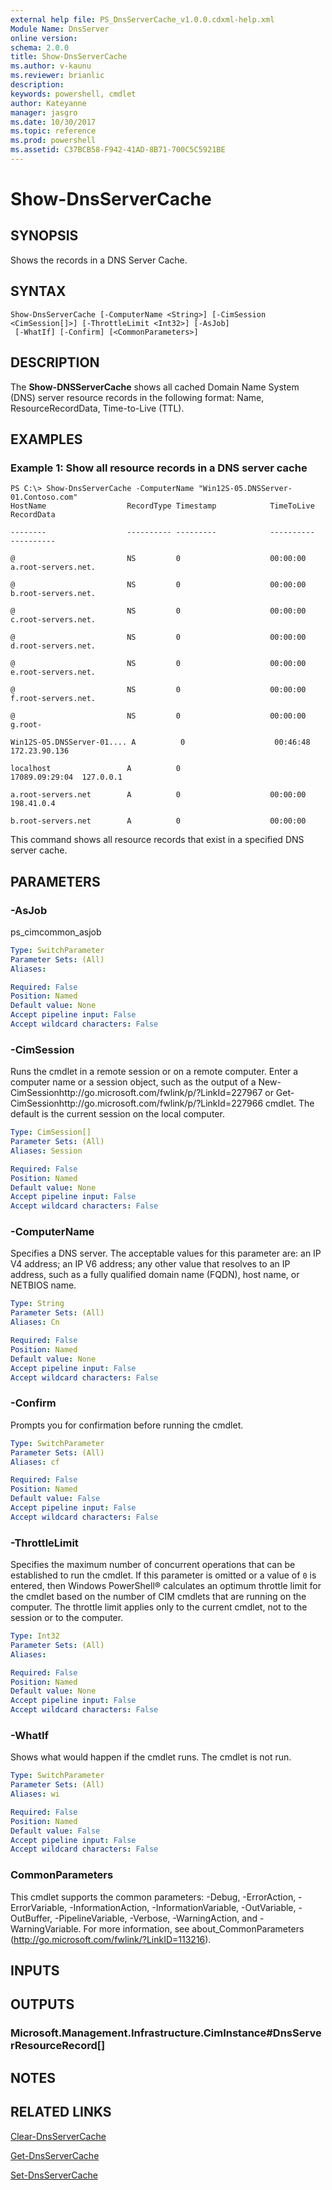 ```yaml
---
external help file: PS_DnsServerCache_v1.0.0.cdxml-help.xml
Module Name: DnsServer
online version: 
schema: 2.0.0
title: Show-DnsServerCache
ms.author: v-kaunu
ms.reviewer: brianlic
description: 
keywords: powershell, cmdlet
author: Kateyanne
manager: jasgro
ms.date: 10/30/2017
ms.topic: reference
ms.prod: powershell
ms.assetid: C37BCB58-F942-41AD-8B71-700C5C5921BE
---
```


# Show-DnsServerCache

## SYNOPSIS
Shows the records in a DNS Server Cache.

## SYNTAX

```
Show-DnsServerCache [-ComputerName <String>] [-CimSession <CimSession[]>] [-ThrottleLimit <Int32>] [-AsJob]
 [-WhatIf] [-Confirm] [<CommonParameters>]
```

## DESCRIPTION
The **Show-DNSServerCache** shows all cached Domain Name System (DNS) server resource records in the following format: Name, ResourceRecordData, Time-to-Live (TTL).

## EXAMPLES

### Example 1: Show all resource records in a DNS server cache
```
PS C:\> Show-DnsServerCache -ComputerName "Win12S-05.DNSServer-01.Contoso.com"
HostName                  RecordType Timestamp            TimeToLive      RecordData

--------                  ---------- ---------            ----------      ----------

@                         NS         0                    00:00:00        a.root-servers.net.

@                         NS         0                    00:00:00        b.root-servers.net.

@                         NS         0                    00:00:00        c.root-servers.net.

@                         NS         0                    00:00:00        d.root-servers.net.

@                         NS         0                    00:00:00        e.root-servers.net.

@                         NS         0                    00:00:00        f.root-servers.net.

@                         NS         0                    00:00:00        g.root- 

Win12S-05.DNSServer-01.... A          0                    00:46:48        172.23.90.136

localhost                 A          0                    17089.09:29:04  127.0.0.1

a.root-servers.net        A          0                    00:00:00        198.41.0.4

b.root-servers.net        A          0                    00:00:00
```

This command shows all resource records that exist in a specified DNS server cache.

## PARAMETERS

### -AsJob
ps_cimcommon_asjob

```yaml
Type: SwitchParameter
Parameter Sets: (All)
Aliases: 

Required: False
Position: Named
Default value: None
Accept pipeline input: False
Accept wildcard characters: False
```

### -CimSession
Runs the cmdlet in a remote session or on a remote computer.
Enter a computer name or a session object, such as the output of a New-CimSessionhttp://go.microsoft.com/fwlink/p/?LinkId=227967 or Get-CimSessionhttp://go.microsoft.com/fwlink/p/?LinkId=227966 cmdlet.
The default is the current session on the local computer.

```yaml
Type: CimSession[]
Parameter Sets: (All)
Aliases: Session

Required: False
Position: Named
Default value: None
Accept pipeline input: False
Accept wildcard characters: False
```

### -ComputerName
Specifies a DNS server.
The acceptable values for this parameter are: an IP V4 address; an IP V6 address; any other value that resolves to an IP address, such as a fully qualified domain name (FQDN), host name, or NETBIOS name.

```yaml
Type: String
Parameter Sets: (All)
Aliases: Cn

Required: False
Position: Named
Default value: None
Accept pipeline input: False
Accept wildcard characters: False
```

### -Confirm
Prompts you for confirmation before running the cmdlet.

```yaml
Type: SwitchParameter
Parameter Sets: (All)
Aliases: cf

Required: False
Position: Named
Default value: False
Accept pipeline input: False
Accept wildcard characters: False
```

### -ThrottleLimit
Specifies the maximum number of concurrent operations that can be established to run the cmdlet.
If this parameter is omitted or a value of `0` is entered, then Windows PowerShell® calculates an optimum throttle limit for the cmdlet based on the number of CIM cmdlets that are running on the computer.
The throttle limit applies only to the current cmdlet, not to the session or to the computer.

```yaml
Type: Int32
Parameter Sets: (All)
Aliases: 

Required: False
Position: Named
Default value: None
Accept pipeline input: False
Accept wildcard characters: False
```

### -WhatIf
Shows what would happen if the cmdlet runs.
The cmdlet is not run.

```yaml
Type: SwitchParameter
Parameter Sets: (All)
Aliases: wi

Required: False
Position: Named
Default value: False
Accept pipeline input: False
Accept wildcard characters: False
```

### CommonParameters
This cmdlet supports the common parameters: -Debug, -ErrorAction, -ErrorVariable, -InformationAction, -InformationVariable, -OutVariable, -OutBuffer, -PipelineVariable, -Verbose, -WarningAction, and -WarningVariable. For more information, see about_CommonParameters (http://go.microsoft.com/fwlink/?LinkID=113216).

## INPUTS

## OUTPUTS

### Microsoft.Management.Infrastructure.CimInstance#DnsServerResourceRecord[]

## NOTES

## RELATED LINKS

[Clear-DnsServerCache](./Clear-DnsServerCache.md)

[Get-DnsServerCache](./Get-DnsServerCache.md)

[Set-DnsServerCache](./Set-DnsServerCache.md)

